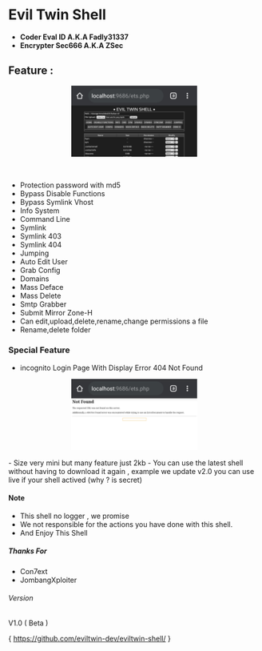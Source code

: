 # Evil Twin Shell

- **Coder Eval ID A.K.A Fadly31337**
- **Encrypter Sec666 A.K.A ZSec**

## Feature :
 
 <p align="center">
 <img width="50%" src="images/20200418_014024.jpg"/>
 </p><br>
 
- Protection password with md5
- Bypass Disable Functions
- Bypass Symlink Vhost
- Info System
- Command Line
- Symlink
- Symlink 403
- Symlink 404
- Jumping
- Auto Edit User
- Grab Config
- Domains
- Mass Deface
- Mass Delete
- Smtp Grabber
- Submit Mirror Zone-H
- Can edit,upload,delete,rename,change permissions a file
- Rename,delete folder

### Special Feature

- incognito Login Page With Display Error 404 Not Found
<p align="center">
<img width="50%" src="images/20200418_014046.jpg"/>
</p>
- Size very mini but many feature just 2kb
- You can use the latest shell without having to download it again , example we update v2.0 you can use live if your shell actived (why ? is secret)

#### Note

- This shell no logger , we promise
- We not responsible for the actions you have done with this shell.
- And Enjoy This Shell

##### Thanks For

- Con7ext
- JombangXploiter

###### Version

V1.0 ( Beta )

{ https://github.com/eviltwin-dev/eviltwin-shell/ }
